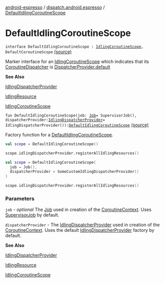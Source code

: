 [android-espresso](../index.md) / [dispatch.android.espresso](index.md) / [DefaultIdlingCoroutineScope](./-default-idling-coroutine-scope.md)

# DefaultIdlingCoroutineScope

`interface DefaultIdlingCoroutineScope : `[`IdlingCoroutineScope`](-idling-coroutine-scope/index.md)`, DefaultCoroutineScope` [(source)](https://github.com/RBusarow/Dispatch/tree/master/android-espresso/src/main/java/dispatch/android/espresso/IdlingCoroutineScope.kt#L41)

Marker interface for an [IdlingCoroutineScope](-idling-coroutine-scope/index.md) which indicates that its [CoroutineDispatcher](https://kotlin.github.io/kotlinx.coroutines/kotlinx-coroutines-core/kotlinx.coroutines/-coroutine-dispatcher/index.html) is [DispatcherProvider.default](#)

**See Also**

[IdlingDispatcherProvider](-idling-dispatcher-provider/index.md)

[IdlingResource](#)

[IdlingCoroutineScope](-idling-coroutine-scope/index.md)

`fun DefaultIdlingCoroutineScope(job: `[`Job`](https://kotlin.github.io/kotlinx.coroutines/kotlinx-coroutines-core/kotlinx.coroutines/-job/index.html)` = SupervisorJob(), dispatcherProvider: `[`IdlingDispatcherProvider`](-idling-dispatcher-provider/index.md)` = IdlingDispatcherProvider()): `[`DefaultIdlingCoroutineScope`](./-default-idling-coroutine-scope.md) [(source)](https://github.com/RBusarow/Dispatch/tree/master/android-espresso/src/main/java/dispatch/android/espresso/IdlingCoroutineScope.kt#L111)

Factory function for a [DefaultIdlingCoroutineScope](./-default-idling-coroutine-scope.md).

``` kotlin
val scope = DefaultIdlingCoroutineScope()

scope.idlingDispatcherProvider.registerAllIdlingResources()
```

``` kotlin
val scope = DefaultIdlingCoroutineScope(
  job = Job(),
  dispatcherProvider = SomeCustomIdlingDispatcherProvider()
)

scope.idlingDispatcherProvider.registerAllIdlingResources()
```

### Parameters

`job` - *optional* The [Job](https://kotlin.github.io/kotlinx.coroutines/kotlinx-coroutines-core/kotlinx.coroutines/-job/index.html) used in creation of the [CoroutineContext](https://kotlinlang.org/api/latest/jvm/stdlib/kotlin.coroutines/-coroutine-context/index.html).  Uses [SupervisorJob](https://kotlin.github.io/kotlinx.coroutines/kotlinx-coroutines-core/kotlinx.coroutines/-supervisor-job.html) by default.

`dispatcherProvider` - The [IdlingDispatcherProvider](-idling-dispatcher-provider/index.md) used in creation of the [CoroutineContext](https://kotlinlang.org/api/latest/jvm/stdlib/kotlin.coroutines/-coroutine-context/index.html).
Uses the default [IdlingDispatcherProvider](-idling-dispatcher-provider/index.md) factory by default.

**See Also**

[IdlingDispatcherProvider](-idling-dispatcher-provider/index.md)

[IdlingResource](#)

[IdlingCoroutineScope](-idling-coroutine-scope/index.md)

